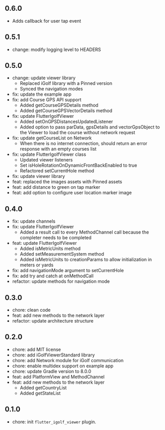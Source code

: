 
## 0.6.0

* Adds callback for user tap event

## 0.5.1

* change: modify logging level to HEADERS

## 0.5.0

* change: update viewer library
    * Replaced iGolf library with a Pinned version
    * Synced the navigation modes
* fix: update the example app
* fix: add Course GPS API support
    * Added getCourseGPSDetails method
    * Added getCourseGPSVectorDetails method
* fix: update FlutterIgolfViewer
    * Added setOnGPSDistancesUpdatedListener
    * Added option to pass parData, gpsDetails and vectorGpsObject to the Viewer to load the course without network request
* fix: update getCourseList on Network
    * When there is no internet connection, should return an error response with an empty courses list
* fix: update FlutterIgolfViewer class
    * Updated viewer listeners
    * Set isHoleRotationOnDynamicFrontBackEnabled to true
    * Refactored setCurrentHole method
* fix: update viewer library
* feat: replaced the images assets with Pinned assets
* feat: add distance to green on tap marker
* feat: add option to configure user location marker image

## 0.4.0

* fix: update channels
* fix: update FlutterIgolfViewer
    * Added a result call to every MethodChannel call because the completer needs to be completed
* feat: update FlutterIgolfViewer
    * Added isMetricUnits method
    * Added setMeasurementSystem method
    * Added isMetricUnits to creationParams to allow initialization in meters or yards
* fix: add navigationMode argument to setCurrentHole
* fix: add try and catch at onMethodCall
* refactor: update methods for navigation mode

## 0.3.0

* chore: clean code
* feat: add new methods to the network layer
* refactor: update architecture structure

## 0.2.0

* chore: add MIT license
* chore: add iGolfViewerStandard library
* chore: add Network module for iGolf communication
* chore: enable multidex support on example app
* chore: update Gradle version to 8.0.0
* feat: add PlatformView and MethodChannel
* feat: add new methods to the network layer
    * Added getCountryList
    * Added getStateList

## 0.1.0

* chore: init `flutter_igolf_viewer` plugin.